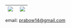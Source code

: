 
| <img src="https://github-readme-stats.vercel.app/api/top-langs/?username=pitlimitcode&hide=shell&theme=radical&layout=compact" align="left" /> | <img src="https://github-readme-stats.vercel.app/api?username=pitlimitcode&show_icons=true&theme=radical&hide=issues,stars" align="right" /> |
| ------------- | ------------- |

email: prabow14@gmail.com
